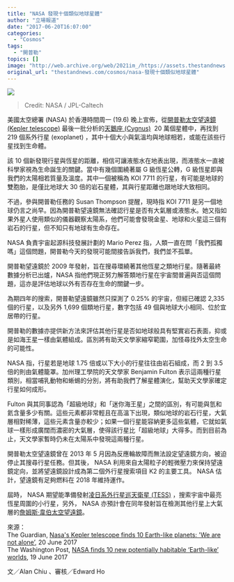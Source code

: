 ```yaml
---
title: "NASA 發現十個類似地球星體"
author: "立場報道"
date: "2017-06-20T16:07:00"
categories:
  - "Cosmos"
tags:
  - "開普勒"
topics: []
image: "http://web.archive.org/web/2021im_/https://assets.thestandnews.com/media/photos/3996_k9mWy.jpg"
original_url: "thestandnews.com/cosmos/nasa-發現十個類似地球星體"
---
```

![](http://web.archive.org/web/2021im_/https://assets.thestandnews.com/media/photos/3996_k9mWy.jpg)
> Credit: NASA / JPL-Caltech

美國太空總署 (NASA) 於香港時間周一 (19.6) 晚上宣佈，從[開普勒太空望遠鏡 (Kepler telescope)](http://web.archive.org/web/20211229132910/https://zh.wikipedia.org/wiki/%E5%85%8B%E5%8D%9C%E5%8B%92%E5%A4%AA%E7%A9%BA%E6%9C%9B%E9%81%A0%E9%8F%A1) 最後一批分析的[天鵝座 (Cygnus)](http://web.archive.org/web/20211229132910/https://zh.wikipedia.org/zh-hk/%E5%A4%A9%E9%B9%85%E5%BA%A7)  20 萬個星體中，再找到 219 個系外行星 (exoplanet) ，其中十個大小與氣溫均與地球相若，或能在該些行星找到生命體。

該 10 個新發現行星與恆星的距離，相信可讓液態水在地表出現，而液態水一直被科學家視為生命誕生的關鍵。當中有幾個圍繞著屬 G 級恆星公轉，G 級恆星即與我們的太陽相若質量及溫度。其中一個被稱為 KOI 7711 的行星，有可能是地球的雙胞胎，是僅比地球大 30 倍的岩石星體，其與行星距離也跟地球大致相同。

不過，參與開普勒任務的 Susan Thompson 提醒，現時指 KOI 7711 是另一個地球仍言之尚早。因為開普勒望遠鏡無法確認行星是否有大氣層或液態水。她又指如果外星人使用類似的儀器觀察太陽系，他們可能會發現金星、地球和火星這三個有岩石的行星，但不知只有地球有生命存在。

NASA 負責宇宙起源科技發展計劃的 Mario Perez 指，人類一直在問「我們孤獨嗎」這個問題，開普勒今天的發現可能間接告訴我們，我們並不孤單。

開普勒望遠鏡於 2009 年發射，旨在搜尋環繞著其他恆星之類地行星。隨著最終數據分析已出爐，NASA 指他們現正努力解答類地行星在宇宙間普遍與否這個問題，這亦是評估地球以外有否存在生命的關鍵一步。

為期四年的搜索，開普勒望遠鏡雖然只探測了 0.25% 的宇宙，但經已確認 2,335 個的行星，以及另外 1,699 個類地行星，數字包括 49 個與地球大小相同、位於宜居帶的行星。

開普勒的數據亦提供新方法來評估其他行星是否如地球般具有堅實岩石表面，抑或是如海王星一樣由氣體組成。區別將有助天文學家縮窄範圍，加怪尋找外太空生命的可能性。

NASA 指，行星若是地球 1.75 倍或以下大小的行星往往由岩石組成，而 2 到 3.5 倍的則由氣體籠罩。加州理工學院的天文學家 Benjamin Fulton 表示這兩種行星類別，相當哺乳動物和蜥蜴的分別，將有助我們了解星體演化，幫助天文學家確定行星如何成形。 

Fulton 與其同事認為「超級地球」和「迷你海王星」之間的區別，有可能與氫和氦含量多少有關。這些元素都非常輕且在高溫下出現，類似地球的岩石行星，大氣層相對稀薄，這些元素含量亦較少；如果一個行星能容納更多這些氣體，它就如氣球一樣形成廣闊而濃密的大氣層，使得該行星比「超級地球」大得多。而到目前為止，天文學家暫時仍未在太陽系中發現這兩種行星。

開普勒太空望遠鏡曾在 2013 年 5 月因為反應輪故障而無法設定望遠鏡方向，被迫停止其搜尋行星任務。但其後， NASA 利用來自太陽粒子的輕微壓力來保持望遠鏡定向，並將望遠鏡設計成為第二個外行星搜索項目 K2 的主要工具。 NASA 估計，望遠鏡有足夠燃料在 2018 年維持運作。

屆時， NASA 期望能準備發射[凌日系外行星巡天衛星 (TESS)](http://web.archive.org/web/20211229132910/https://zh.wikipedia.org/zh-hk/%E5%87%8C%E6%97%A5%E7%B3%BB%E5%A4%96%E8%A1%8C%E6%98%9F%E5%B7%A1%E5%A4%A9%E8%A1%9B%E6%98%9F) ，搜索宇宙中最亮恆星周圍的小行星，另外， NASA 亦預計會在同年發射旨在檢測其他行星上大氣層的[詹姆斯·韋伯太空望遠鏡](../../cosmos/%E5%93%88%E5%8B%83%E7%B9%BC%E6%89%BF%E8%80%85-%E8%A9%B9%E5%A7%86%E6%96%AF-%E9%9F%8B%E4%BC%AF%E5%A4%AA%E7%A9%BA%E6%9C%9B%E9%81%A0%E9%8F%A1/)。

來源：  
The Guardian, [Nasa's Kepler telescope finds 10 Earth-like planets: 'We are not alone’](http://web.archive.org/web/20211229132910/https://www.theguardian.com/science/2017/jun/20/we-are-not-alone-nasa-telescope-finds-10-earth-like-planets), 20 June 2017  
The Washington Post, [NASA finds 10 new potentially habitable ‘Earth-like’ worlds](http://web.archive.org/web/20211229132910/https://www.washingtonpost.com/news/speaking-of-science/wp/2017/06/19/nasa-finds-10-new-potentially-habitable-earth-like-worlds/), 19 June 2017

文／Alan Chiu 、審核／Edward Ho
